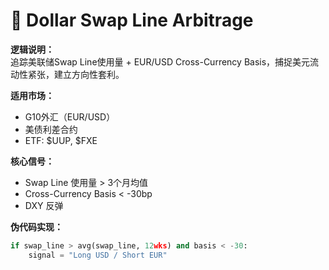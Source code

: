 # 🧠 Dollar Swap Line Arbitrage

**逻辑说明：**  
追踪美联储Swap Line使用量 + EUR/USD Cross-Currency Basis，捕捉美元流动性紧张，建立方向性套利。

**适用市场：**  
- G10外汇（EUR/USD）  
- 美债利差合约  
- ETF: $UUP, $FXE  

**核心信号：**  
- Swap Line 使用量 > 3个月均值  
- Cross-Currency Basis < -30bp  
- DXY 反弹

**伪代码实现：**
```python
if swap_line > avg(swap_line, 12wks) and basis < -30:
    signal = "Long USD / Short EUR"

